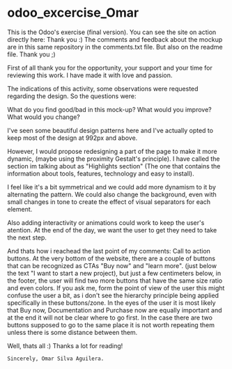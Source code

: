 # odoo_excercise_Omar
This is the Odoo's exercise (final version). You can see the site on action directly here: Thank you :) The comments and feedback about the mockup are in this same repository in the comments.txt file. 
But also on the readme file. Thank you ;)


First of all thank you for the opportunity, your support and your time for reviewing this work. 
I have made it with love and passion.

The indications of this activity, some observations were requested regarding the design. 
So the questions were:

What do you find good/bad in this mock-up? 
What would you improve?
What would you change?


I've seen some beautiful design patterns here and I've actually opted to keep most of the design at 992px and above.

However, I would propose redesigning a part of the page to make it more dynamic, (maybe using the proximity Gestalt's principle). I have called the section im talking about as "Highlights section" (The one 
that contains the information about tools, features, technology and easy to install).

I feel like it's a bit symmetrical and we could add more dynamism to it by alternating the pattern.
We could also change the background, even with small changes in tone to create the effect of visual separators for each element. 


Also adding interactivity or animations could work to keep the user's atention. At the end of the day, we want the user to get they need to take the next step.

And thats how i reachead the last point of my comments: Call to action buttons.
At the very bottom of the website, there are a couple of buttons that can be recognized as CTAs "Buy now" and "learn more". (just below the text "I want to start a new project), but just a few centimeters below, 
in the footer, the user will find two more buttons that have the same size ratio and even colors. If you ask me, form the point of view of the user this might confuse the user a bit, 
as i don't see the hierarchy principle being applied specifically in these buttons/zone. In the eyes of the user it is most likely that Buy now, Documentation and Purchase now are equally important and at
the end it will not be clear where to go first.
In the case there are two buttons supposed to go to the same place it is not worth repeating them unless there is some distance between them.

Well, thats all :) Thanks a lot for reading!

    Sincerely, Omar Silva Aguilera.
